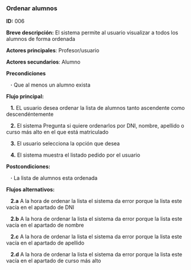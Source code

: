 ### **Ordenar alumnos**

**ID:** 006

**Breve descripción:** El sistema permite al usuario visualizar a todos los alumnos de forma ordenada

**Actores principales**: Profesor/usuario

**Actores secundarios**: Alumno

**Precondiciones**

&nbsp;&nbsp;&nbsp;**·** Que al menos un alumno exista

**Flujo principal:**

&nbsp;&nbsp;&nbsp;**1.** EL usuario desea ordenar la lista de alumnos tanto ascendente como descendéntemente

&nbsp;&nbsp;&nbsp;**2.** El sistema Pregunta si quiere ordenarlos por DNI, nombre, apellido o curso más alto en el que está matriculado

&nbsp;&nbsp;&nbsp;**3.** El usuario selecciona la opción que desea

&nbsp;&nbsp;&nbsp;**4.** El sistema muestra el listado pedido por el usuario

**Postcondiciones:**

&nbsp;&nbsp;&nbsp;**·**  La lista de alumnos esta ordenada

**Flujos alternativos:**

&nbsp;&nbsp;&nbsp;**2.a** A la hora de ordenar la lista el sistema da error porque la lista este vacía en el apartado de DNI

&nbsp;&nbsp;&nbsp;**2.b** A la hora de ordenar la lista el sistema da error porque la lista este vacía en el apartado de nombre

&nbsp;&nbsp;&nbsp;**2.c** A la hora de ordenar la lista el sistema da error porque la lista este vacía en el apartado de apellido

&nbsp;&nbsp;&nbsp;**2.d** A la hora de ordenar la lista el sistema da error porque la lista este vacía en el apartado de curso más alto
